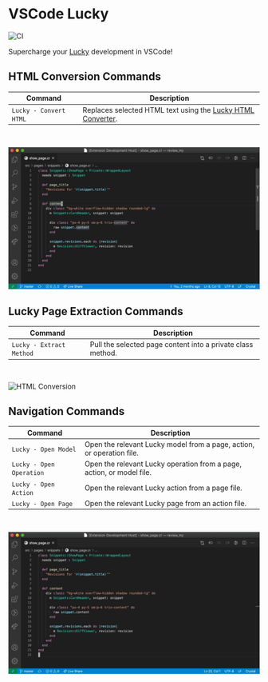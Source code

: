 # VSCode Lucky

![CI](https://github.com/stephendolan/vscode-lucky/workflows/CI/badge.svg)

Supercharge your [Lucky](https://luckyframework.org) development in VSCode!

## HTML Conversion Commands

| Command                | Description                                                                                    |
| ---------------------- | ---------------------------------------------------------------------------------------------- |
| `Lucky - Convert HTML` | Replaces selected HTML text using the [Lucky HTML Converter](https://luckyframework.org/html). |

<br/>

![HTML Conversion](images/html_conversion.gif)

## Lucky Page Extraction Commands

| Command                  | Description                                                 |
| ------------------------ | ----------------------------------------------------------- |
| `Lucky - Extract Method` | Pull the selected page content into a private class method. |

<br/>

![HTML Conversion](images/method_extraction.gif)

## Navigation Commands

| Command                  | Description                                                           |
| ------------------------ | --------------------------------------------------------------------- |
| `Lucky - Open Model`     | Open the relevant Lucky model from a page, action, or operation file. |
| `Lucky - Open Operation` | Open the relevant Lucky operation from a page, action, or model file. |
| `Lucky - Open Action`    | Open the relevant Lucky action from a page file.                      |
| `Lucky - Open Page`      | Open the relevant Lucky page from an action file.                     |

<br/>

![Navigation](images/navigation.gif)
